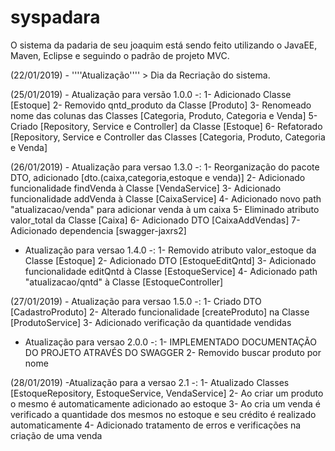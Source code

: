 # syspadara

O sistema da padaria de seu joaquim está sendo feito utilizando o JavaEE, Maven, Eclipse e seguindo o padrão de projeto MVC.

(22/01/2019) - ''''Atualização'''' > Dia da Recriação do sistema.

(25/01/2019) - Atualização para versão 1.0.0 -:
1- Adicionado Classe [Estoque]
2- Removido qntd_produto da Classe [Produto]
3- Renomeado nome das colunas das Classes [Categoria, Produto, Categoria e Venda]
5- Criado [Repository, Service e Controller] da Classe [Estoque]
6- Refatorado [Repository, Service e Controller das Classes [Categoria, Produto, Categoria e Venda]

(26/01/2019) - Atualização para versao 1.3.0 -:
1- Reorganização do pacote DTO, adicionado [dto.(caixa,categoria,estoque e venda)]
2- Adicionado funcionalidade findVenda à Classe [VendaService]
3- Adicionado funcionalidade addVenda à Classe [CaixaService]
4- Adicionado novo path "atualizacao/venda" para adicionar venda à um caixa
5- Eliminado atributo valor_total da Classe [Caixa]
6- Adicionado DTO [CaixaAddVendas]
7- Adicionado dependencia [swagger-jaxrs2]

- Atualização para versao 1.4.0 -:
1- Removido atributo valor_estoque da Classe [Estoque]
2- Adicionado DTO [EstoqueEditQntd]
3- Adicionado funcionalidade editQntd à Classe [EstoqueService]
4- Adicionado path "atualizacao/qntd" à Classe [EstoqueController]

(27/01/2019) - Atualização para versao 1.5.0 -:
1- Criado DTO [CadastroProduto]
2- Alterado funcionalidade [createProduto] na Classe [ProdutoService]
3- Adicionado verificação da quantidade vendidas

- Atualização para versao 2.0.0 -:
1- IMPLEMENTADO DOCUMENTAÇÃO DO PROJETO ATRAVÉS DO SWAGGER
2- Removido buscar produto por nome

(28/01/2019) -Atualização para a versao 2.1 -:
1- Atualizado Classes [EstoqueRepository, EstoqueService, VendaService]
2- Ao criar um produto o mesmo é automaticamente adicionado ao estoque
3- Ao cria um venda é verificado a quantidade dos mesmos no estoque e seu crédito é realizado automaticamente
4- Adicionado tratamento de erros e verificações na criação de uma venda





